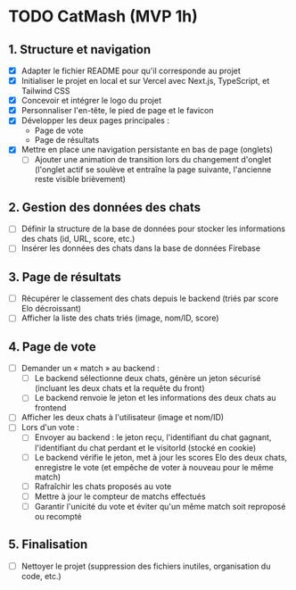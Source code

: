 # TODO CatMash (MVP 1h)

## 1. Structure et navigation

- [x] Adapter le fichier README pour qu'il corresponde au projet
- [x] Initialiser le projet en local et sur Vercel avec Next.js, TypeScript, et Tailwind CSS
- [x] Concevoir et intégrer le logo du projet
- [x] Personnaliser l'en-tête, le pied de page et le favicon
- [x] Développer les deux pages principales :
  - Page de vote
  - Page de résultats
- [x] Mettre en place une navigation persistante en bas de page (onglets)
  - [ ] Ajouter une animation de transition lors du changement d'onglet (l'onglet actif se soulève et entraîne la page suivante, l'ancienne reste visible brièvement)

## 2. Gestion des données des chats

- [ ] Définir la structure de la base de données pour stocker les informations des chats (id, URL, score, etc.)
- [ ] Insérer les données des chats dans la base de données Firebase

## 3. Page de résultats

- [ ] Récupérer le classement des chats depuis le backend (triés par score Elo décroissant)
- [ ] Afficher la liste des chats triés (image, nom/ID, score)

## 4. Page de vote

- [ ] Demander un « match » au backend :
  - [ ] Le backend sélectionne deux chats, génère un jeton sécurisé (incluant les deux chats et la requête du front)
  - [ ] Le backend renvoie le jeton et les informations des deux chats au frontend
- [ ] Afficher les deux chats à l'utilisateur (image et nom/ID)
- [ ] Lors d'un vote :
  - [ ] Envoyer au backend : le jeton reçu, l'identifiant du chat gagnant, l'identifiant du chat perdant et le visitorId (stocké en cookie)
  - [ ] Le backend vérifie le jeton, met à jour les scores Elo des deux chats, enregistre le vote (et empêche de voter à nouveau pour le même match)
  - [ ] Rafraîchir les chats proposés au vote
  - [ ] Mettre à jour le compteur de matchs effectués
  - [ ] Garantir l'unicité du vote et éviter qu'un même match soit reproposé ou recompté

## 5. Finalisation

- [ ] Nettoyer le projet (suppression des fichiers inutiles, organisation du code, etc.)